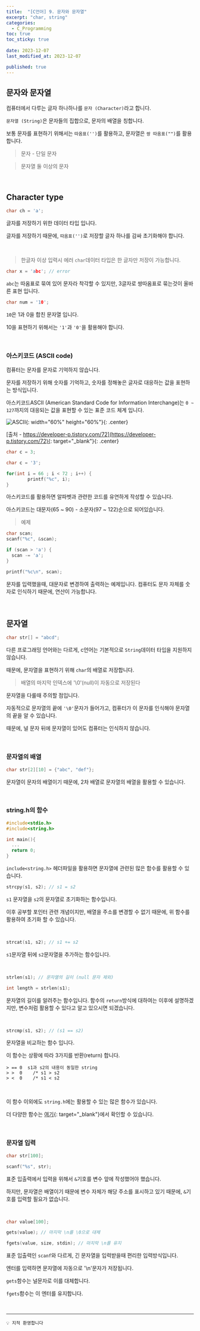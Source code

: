 ```yaml
---
title:  "[C언어] 9. 문자와 문자열"
excerpt: "char, string"
categories:
  - C_Programming
toc: true
toc_sticky: true
 
date: 2023-12-07
last_modified_at: 2023-12-07

published: true
---
```




## 문자와 문자열

컴퓨터에서 다루는 글자 하나하나를 `문자 (Character)`라고 합니다.

`문자열 (String)`은 문자들의 집합으로, 문자의 배열을 칭합니다.

보통 문자를 표현하기 위해서는 `따옴표('')`를 활용하고, 문자열은 `쌍 따옴표("")`를 활용합니다.

> 문자 - 단일 문자

> 문자열 둘 이상의 문자


<br />




## Character type

```c
char ch = 'a';
```

글자를 저장하기 위한 데이터 타입 입니다.

글자를 저장하기 때문에, `따옴표('')`로 저장할 글자 하나를 감싸 초기화해야 합니다.  

<br />



> 한글자 이상 입력시 에러
`char`데이터 타입은 한 글자만 저장이 가능합니다.

```c
char x = 'abc'; // error
```
`abc`는 따옴표로 묶여 있어 문자라 착각할 수 있지만, 3글자로 쌍따옴표로 묶는것이 올바른 표현 입니다.

```c
char num = '10';
```
`10`은 1과 0을 합친 문자열 입니다. 

10을 표현하기 위해서는 `'1'`과 `'0'`을 활용해야 합니다.

<br />




### 아스키코드 (ASCII code)

컴퓨터는 문자를 문자로 기억하지 않습니다. 

문자를 저장하기 위해 숫자를 기억하고, 숫자를 정해놓은 글자로 대응하는 값을 표현하는 방식입니다.

아스키코드ASCII (American Standard Code for Information Interchange)는 `0 ~ 127`까지의 대응되는 값을 표현할 수 있는 표준 코드 체계 입니다.

![ASCII](https://github.com/leehan416/Blog_comments/assets/35258105/716e633d-e89c-4525-a4e3-c6992807b464){: width="60%" height="60%"}{: .center}

[출처 - https://developer-p.tistory.com/72](https://developer-p.tistory.com/72){: target="_blank"}{: .center}

```c
char c = 3;

char c = '3';
```


```c
for(int i = 66 ; i < 72 ; i++) {
		printf("%c", i);
}
```
아스키코드를 활용하면 알파벳과 관련한 코드를 유연하게 작성할 수 있습니다.

아스키코드는 대문자(65 ~ 90) - 소문자(97 ~ 122)순으로 되어있습니다.

> 예제 

```c
char scan;
scanf("%c", &scan);

if (scan > 'a') {
  scan -= 'a';
}

printf("%c\n", scan);
```
문자를 입력했을때, 대문자로 변경하여 출력하는 예제입니다.
컴퓨터도 문자 자체를 숫자로 인식하기 때문에, 연산이 가능합니다.

<br />

## 문자열

```c
char str[] = "abcd";
```
다른 프로그래밍 언어와는 다르게, c언어는 기본적으로 `String`데이터 타입을 지원하지 않습니다.

때문에, 문자열을 표현하기 위해 `char`의 배열로 저장합니다.

> 배열의 마지막 인덱스에 '\0'(null)이 자동으로 저장된다

문자열을 다룰때 주의할 점입니다.

자동적으로 문자열의 끝에 `'\0'`문자가 들어가고, 컴퓨터가 이 문자를 인식해야 문자열의 끝을 알 수 있습니다.

때문에, 널 문자 뒤에 문자열이 있어도 컴퓨터는 인식하지 않습니다.

<br />





### 문자열의 배열

```c
char str[2][10] = {"abc", "def"};
```

문자열이 문자의 배열이기 때문에, 2차 배열로 문자열의 배열을 활용할 수 있습니다.

<br />



### string.h의 함수
```c
#include<stdio.h>
#include<string.h>

int main(){
  ...
  return 0;
}
```

`include<string.h>` 헤더파일을 활용하면 문자열에 관련된 많은 함수를 활용할 수 있습니다.

```c
strcpy(s1, s2); // s1 = s2
```
`s1` 문자열을 `s2`의 문자열로 초기화하는 함수입니다.

이후 공부할 포인터 관련 개념이지만, 배열을 주소를 변경할 수 없기 때문에, 위 함수를 활용하여 초기화 할 수 있습니다.

<br />



```c
strcat(s1, s2); // s1 += s2
```
`s1`문자열 뒤에 `s2`문자열을 추가하는 함수입니다.

<br />



```c
strlen(s1); // 문자열의 길이 (null 문자 제외)

int length = strlen(s1);
```
문자열의 길이를 알려주는 함수입니다.
함수의 `return`방식에 대하여는 이후에 설명하겠지만, 변수처럼 활용할 수 있다고 알고 있으시면 되겠습니다.

<br />




```c
strcmp(s1, s2); // (s1 == s2)
```
문자열을 비교하는 함수 입니다.

이 함수는 상황에 따라 3가지를 반환(return) 합니다.

```
> == 0  s1과 s2의 내용이 동일한 string
> >  0    /* s1 > s2  
> <  0    /* s1 < s2
```

<br />



이 함수 이외에도 `string.h`에는 활용할 수 있는 많은 함수가 있습니다.

더 다양한 함수는 [여기](https://modoocode.com/76){: target="_blank"}에서 확인할 수 있습니다.

<br />





### 문자열 입력
```c
char str[100];

scanf("%s", str);
```

표준 입출력에서 입력을 위해서 `&`기호를 변수 앞에 작성했어야 했습니다.

하지만, 문자열은 배열이기 때문에 변수 자체가 해당 주소를 표시하고 있기 때문에, `&`기호를 입력할 필요가 없습니다.

<br />




```c
char value[100];

gets(value); // 마지막 \n를 \0으로 대체

fgets(value, size, stdin); // 마지막 \n를 유지
```
표준 입출력인 `scanf`와 다르게, 긴 문자열을 입력받을때 편리한 입력방식입니다.

엔터를 입력하면 문자열에 자동으로 '\n'문자가 저장됩니다.

`gets`함수는 널문자로 이를 대체합니다.

`fgets`함수는 이 엔터를 유지합니다.


<br />







---

```
💡 지적 환영합니다
``` 